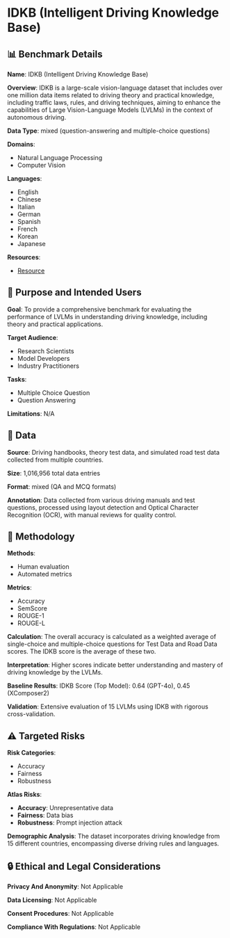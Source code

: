 # IDKB (Intelligent Driving Knowledge Base)

## 📊 Benchmark Details

**Name**: IDKB (Intelligent Driving Knowledge Base)

**Overview**: IDKB is a large-scale vision-language dataset that includes over one million data items related to driving theory and practical knowledge, including traffic laws, rules, and driving techniques, aiming to enhance the capabilities of Large Vision-Language Models (LVLMs) in the context of autonomous driving.

**Data Type**: mixed (question-answering and multiple-choice questions)

**Domains**:
- Natural Language Processing
- Computer Vision

**Languages**:
- English
- Chinese
- Italian
- German
- Spanish
- French
- Korean
- Japanese

**Resources**:
- [Resource](https://4dvlab.github.io/project_page/idkb.html)

## 🎯 Purpose and Intended Users

**Goal**: To provide a comprehensive benchmark for evaluating the performance of LVLMs in understanding driving knowledge, including theory and practical applications.

**Target Audience**:
- Research Scientists
- Model Developers
- Industry Practitioners

**Tasks**:
- Multiple Choice Question
- Question Answering

**Limitations**: N/A

## 💾 Data

**Source**: Driving handbooks, theory test data, and simulated road test data collected from multiple countries.

**Size**: 1,016,956 total data entries

**Format**: mixed (QA and MCQ formats)

**Annotation**: Data collected from various driving manuals and test questions, processed using layout detection and Optical Character Recognition (OCR), with manual reviews for quality control.

## 🔬 Methodology

**Methods**:
- Human evaluation
- Automated metrics

**Metrics**:
- Accuracy
- SemScore
- ROUGE-1
- ROUGE-L

**Calculation**: The overall accuracy is calculated as a weighted average of single-choice and multiple-choice questions for Test Data and Road Data scores. The IDKB score is the average of these two.

**Interpretation**: Higher scores indicate better understanding and mastery of driving knowledge by the LVLMs.

**Baseline Results**: IDKB Score (Top Model): 0.64 (GPT-4o), 0.45 (XComposer2)

**Validation**: Extensive evaluation of 15 LVLMs using IDKB with rigorous cross-validation.

## ⚠️ Targeted Risks

**Risk Categories**:
- Accuracy
- Fairness
- Robustness

**Atlas Risks**:
- **Accuracy**: Unrepresentative data
- **Fairness**: Data bias
- **Robustness**: Prompt injection attack

**Demographic Analysis**: The dataset incorporates driving knowledge from 15 different countries, encompassing diverse driving rules and languages.

## 🔒 Ethical and Legal Considerations

**Privacy And Anonymity**: Not Applicable

**Data Licensing**: Not Applicable

**Consent Procedures**: Not Applicable

**Compliance With Regulations**: Not Applicable
